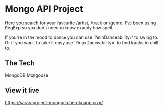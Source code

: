 # Mongo API Project
Here you search for your favourite /artist, /track or /genre. 
I've been using RegExp so you don't need to know exactly how spell. 

If you're in the mood to dance you can use '?minDanceability=' to swing to. Or if you wan't to take it easy use '?maxDanceability=' to find tracks to chill to. 

## The Tech

MongoDB
Mongoose

## View it live

https://saras-project-mongodb.herokuapp.com/

